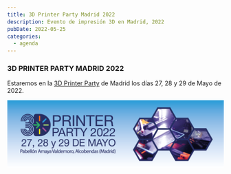 ```yaml
---
title: 3D Printer Party Madrid 2022
description: Evento de impresión 3D en Madrid, 2022
pubDate: 2022-05-25
categories:
  - agenda
---
```


### 3D PRINTER PARTY MADRID 2022

Estaremos en la [3D Printer Party](https://3dprinterparty.es/) de Madrid los días 27, 28 y 29 de Mayo de 2022.

 ![](images/image-1024x320.png)
